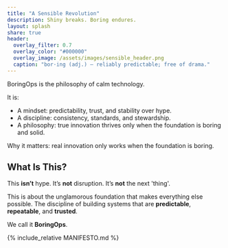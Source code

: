 ```yaml
---
title: "A Sensible Revolution"
description: Shiny breaks. Boring endures.
layout: splash
share: true
header:
  overlay_filter: 0.7
  overlay_color: "#000000"
  overlay_image: /assets/images/sensible_header.png
  caption: "bor·ing (adj.) — reliably predictable; free of drama."
---
```


BoringOps is the philosophy of calm technology.

It is:

- A mindset: predictability, trust, and stability over hype.
- A discipline: consistency, standards, and stewardship.
- A philosophy: true innovation thrives only when the foundation is boring and solid.

Why it matters: real innovation only works when the foundation is boring.

## What Is This?

This **isn’t** hype. It’s **not** disruption. It’s **not** the next 'thing'.  

This is about the unglamorous foundation that makes everything else possible. The discipline of building systems that are **predictable**, **repeatable**, and **trusted**.  

We call it **BoringOps**.

{% include_relative MANIFESTO.md %}